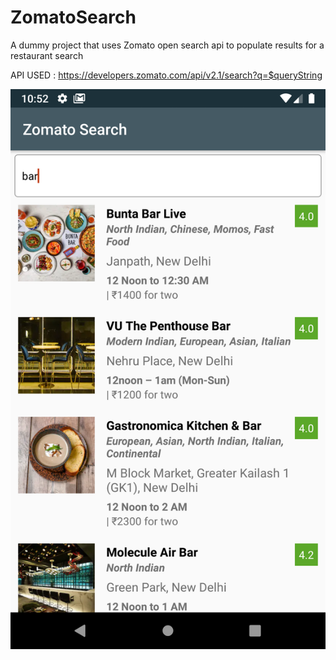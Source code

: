 # ZomatoSearch
A dummy project that uses Zomato open search api to populate results for a restaurant search

API USED : https://developers.zomato.com/api/v2.1/search?q=$queryString

![Screenshot](screenshot.png)
